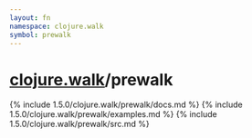 ```yaml
---
layout: fn
namespace: clojure.walk
symbol: prewalk
---
```


# [clojure.walk](../)/prewalk

{% include 1.5.0/clojure.walk/prewalk/docs.md %}
{% include 1.5.0/clojure.walk/prewalk/examples.md %}
{% include 1.5.0/clojure.walk/prewalk/src.md %}

